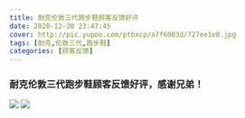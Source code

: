 ```yaml
---
title: 耐克伦敦三代跑步鞋顾客反馈好评
date: 2020-12-30 23:47:45
cover: http://pic.yupoo.com/ptbxcp/a7f6003d/727ee1e8.jpg
tags: [耐克,伦敦三代,跑步鞋]
categories: [顾客反馈]
---
```


###  耐克伦敦三代跑步鞋顾客反馈好评，感谢兄弟！
![](http://pic.yupoo.com/ptbxcp/c0539704/5c595232.jpg)
![](http://pic.yupoo.com/ptbxcp/a7f6003d/727ee1e8.jpg)

